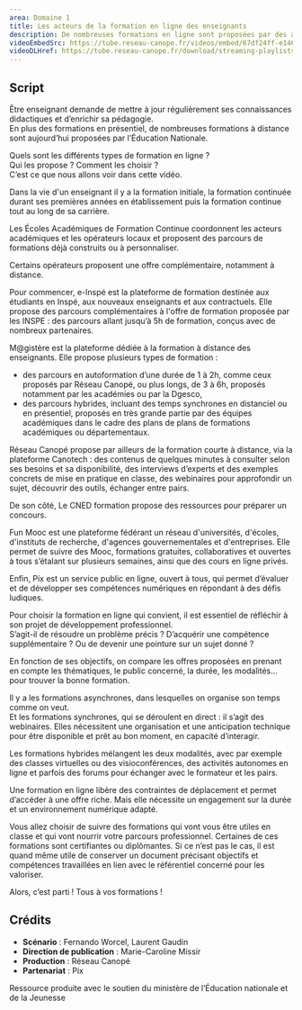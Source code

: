 ```yaml
---
area: Domaine 1
title: Les acteurs de la formation en ligne des enseignants
description: De nombreuses formations en ligne sont proposées par des acteurs du monde éducatif. Découvrez-les dans cette vidéo !
videoEmbedSrc: https://tube.reseau-canope.fr/videos/embed/67df24ff-e146-45ae-8eca-562bce282d50
videoDLHref: https://tube.reseau-canope.fr/download/streaming-playlists/hls/videos/67df24ff-e146-45ae-8eca-562bce282d50-1080-fragmented.mp4
---
```


## Script

Être enseignant demande de mettre à jour régulièrement ses connaissances didactiques et d’enrichir sa pédagogie.  
En plus des formations en présentiel, de nombreuses formations à distance sont aujourd’hui proposées par l’Éducation Nationale. 
 
Quels sont les différents types de formation en ligne ?  
Qui les propose ? 
Comment les choisir ?  
C’est ce que nous allons voir dans cette vidéo.

Dans la vie d'un enseignant il y a la formation initiale, la formation continuée durant ses premières années en établissement puis la formation continue tout au long de sa carrière.  

Les Écoles Académiques de Formation Continue coordonnent les acteurs académiques et les opérateurs locaux et proposent des parcours de formations déjà construits ou à personnaliser.

Certains opérateurs proposent une offre complémentaire, notamment à distance. 
  
Pour commencer, e-Inspé est la plateforme de formation destinée aux étudiants en Inspé, aux nouveaux enseignants et aux contractuels. 
Elle propose des parcours complémentaires à l'offre de formation proposée par les INSPE : des parcours allant jusqu’à 5h de formation, conçus avec de nombreux partenaires.  

M@gistère est la plateforme dédiée à la formation à distance des enseignants. Elle propose plusieurs types de formation : 
- des parcours en autoformation d’une durée de 1 à 2h, comme ceux proposés par Réseau Canopé, ou plus longs, de 3 à 6h, proposés notamment par les académies ou par la Dgesco, 
- des parcours hybrides, incluant des temps synchrones en distanciel ou en présentiel, proposés en très grande partie par des équipes académiques dans le cadre des plans de plans de formations académiques ou départementaux. 
 
Réseau Canopé propose par ailleurs de la formation courte à distance, via la plateforme Canotech : 
des contenus de quelques minutes à consulter selon ses besoins et sa disponibilité,
des interviews d’experts et des exemples concrets de mise en pratique en classe, 
des webinaires pour approfondir un sujet, découvrir des outils, échanger entre pairs.
  
De son côté, Le CNED formation propose des ressources pour préparer un concours. 
 
Fun Mooc est une plateforme fédérant un réseau d'universités, d'écoles, d'instituts de recherche, d'agences gouvernementales et d'entreprises. 
Elle permet de suivre des Mooc, formations gratuites, collaboratives et ouvertes à tous s’étalant sur plusieurs semaines, ainsi que des cours en ligne privés. 

Enfin, Pix est un service public en ligne, ouvert à tous, qui permet d’évaluer et de développer ses compétences numériques en répondant à des défis ludiques.

Pour choisir la formation en ligne qui convient, il est essentiel de réfléchir à son projet de développement professionnel.  
S’agit-il de résoudre un problème précis ? 
D’acquérir une compétence supplémentaire ? 
Ou de devenir une pointure sur un sujet donné ? 
 
En fonction de ses objectifs, on compare les offres proposées en prenant en compte les thématiques, le public concerné, la durée, les modalités… pour trouver la bonne formation. 
 
Il y a les formations asynchrones, dans lesquelles on organise son temps comme on veut.  
Et les formations synchrones, qui se déroulent en direct : il s’agit des webinaires. 
Elles nécessitent une organisation et une anticipation technique pour être disponible et prêt au bon moment, en capacité d’interagir. 
 
Les formations hybrides mélangent les deux modalités, avec par exemple des classes virtuelles ou des visioconférences, des activités autonomes en ligne et parfois des forums pour échanger avec le formateur et les pairs. 
 
Une formation en ligne libère des contraintes de déplacement et permet d’accéder à une offre riche. Mais elle nécessite un engagement sur la durée et un environnement numérique adapté.

Vous allez choisir de suivre des formations qui vont vous être utiles en classe et qui vont nourrir votre parcours professionnel. Certaines de ces formations sont certifiantes ou diplômantes. Si ce n’est pas le cas, il est quand même utile de conserver un document précisant objectifs et compétences travaillées en lien avec le référentiel concerné pour les valoriser. 

Alors, c’est parti ! Tous à vos formations !  

## Crédits

- **Scénario** : Fernando Worcel, Laurent Gaudin
- **Direction de publication** : Marie-Caroline Missir
- **Production** : Réseau Canopé
- **Partenariat** : Pix

Ressource produite avec le soutien du ministère de l’Éducation nationale et de la Jeunesse
